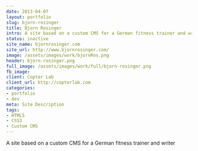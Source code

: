 ```yaml
---
date: 2013-04-07
layout: portfolio
slug: bjorn-rosinger
title: Bjorn Rosinger
intro: A site based on a custom CMS for a German fitness trainer and writer
status: inactive
site_name: bjornrosinger.com
site_url: http://www.bjornrosinger.com/
image: /assets/images/work/bjornRos.png
header: bjorn-rosinger.png
full_image: /assets/images/work/full/bjorn-rosinger.png
fb_image: 
client: Copter Lab
client_url: http://copterlab.com
categories:
- portfolio
- dev
meta: Site Description
tags: 
- HTML5
- CSS3
- Custom CMS
---
```


A site based on a custom CMS for a German fitness trainer and writer